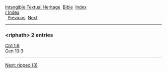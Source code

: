 [Intangible Textual Heritage](../../index)  [Bible](../index) 
[Index](index)   
[r Index](_r_)  
  [Previous](c09562)  [Next](c09564) 

------------------------------------------------------------------------

### &lt;riphath&gt; 2 entries

[Ch1 1:6](../kjv/ch1001.htm#006)  
[Gen 10:3](../kjv/gen010.htm#003)  

------------------------------------------------------------------------

[Next: ripped (3)](c09564)
